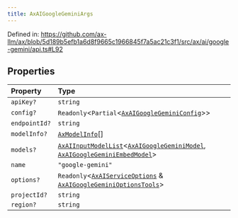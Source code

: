```yaml
---
title: AxAIGoogleGeminiArgs
---
```


Defined in: https://github.com/ax-llm/ax/blob/5d189b5efb1a6d8f9665c1966845f7a5ac21c3f1/src/ax/ai/google-gemini/api.ts#L92

## Properties

| Property | Type |
| :------ | :------ |
| <a id="apiKey"></a> `apiKey?` | `string` |
| <a id="config"></a> `config?` | `Readonly`\<`Partial`\<[`AxAIGoogleGeminiConfig`](/api/#03-apidocs/typealiasaxaigooglegeminiconfig)\>\> |
| <a id="endpointId"></a> `endpointId?` | `string` |
| <a id="modelInfo"></a> `modelInfo?` | [`AxModelInfo`](/api/#03-apidocs/typealiasaxmodelinfo)[] |
| <a id="models"></a> `models?` | [`AxAIInputModelList`](/api/#03-apidocs/typealiasaxaiinputmodellist)\<[`AxAIGoogleGeminiModel`](/api/#03-apidocs/enumerationaxaigooglegeminimodel), [`AxAIGoogleGeminiEmbedModel`](/api/#03-apidocs/enumerationaxaigooglegeminiembedmodel)\> |
| <a id="name"></a> `name` | `"google-gemini"` |
| <a id="options"></a> `options?` | `Readonly`\<[`AxAIServiceOptions`](/api/#03-apidocs/typealiasaxaiserviceoptions) & [`AxAIGoogleGeminiOptionsTools`](/api/#03-apidocs/interfaceaxaigooglegeminioptionstools)\> |
| <a id="projectId"></a> `projectId?` | `string` |
| <a id="region"></a> `region?` | `string` |
